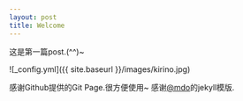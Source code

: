 ```yaml
---
layout: post
title: Welcome
---
```


这是第一篇post.(^^)~

![_config.yml]({{ site.baseurl }}/images/kirino.jpg)

感谢Github提供的Git Page.很方便使用~
感谢<a href="https://twitter.com/mdo" target="_blank">@mdo</a>的jekyll模版.
